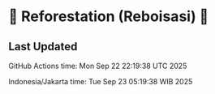 
# 🌳 Reforestation (Reboisasi) 🌲

## Last Updated

GitHub Actions time: Mon Sep 22 22:19:38 UTC 2025

Indonesia/Jakarta time: Tue Sep 23 05:19:38 WIB 2025
